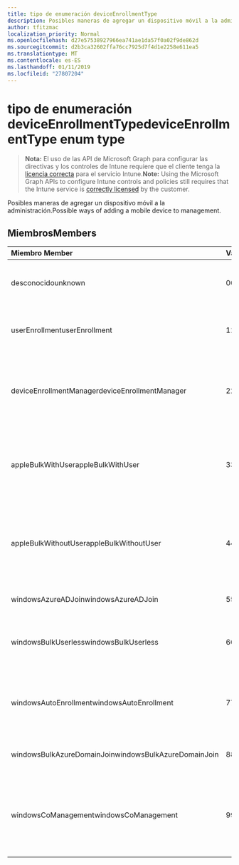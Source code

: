```yaml
---
title: tipo de enumeración deviceEnrollmentType
description: Posibles maneras de agregar un dispositivo móvil a la administración.
author: tfitzmac
localization_priority: Normal
ms.openlocfilehash: d27e57538927966ea741ae1da57f0a02f9de862d
ms.sourcegitcommit: d2b3ca32602ffa76cc7925d7f4d1e2258e611ea5
ms.translationtype: MT
ms.contentlocale: es-ES
ms.lasthandoff: 01/11/2019
ms.locfileid: "27807204"
---
```

# <a name="deviceenrollmenttype-enum-type"></a><span data-ttu-id="e0b51-103">tipo de enumeración deviceEnrollmentType</span><span class="sxs-lookup"><span data-stu-id="e0b51-103">deviceEnrollmentType enum type</span></span>

> <span data-ttu-id="e0b51-104">**Nota:** El uso de las API de Microsoft Graph para configurar las directivas y los controles de Intune requiere que el cliente tenga la [licencia correcta](https://go.microsoft.com/fwlink/?linkid=839381) para el servicio Intune.</span><span class="sxs-lookup"><span data-stu-id="e0b51-104">**Note:** Using the Microsoft Graph APIs to configure Intune controls and policies still requires that the Intune service is [correctly licensed](https://go.microsoft.com/fwlink/?linkid=839381) by the customer.</span></span>

<span data-ttu-id="e0b51-105">Posibles maneras de agregar un dispositivo móvil a la administración.</span><span class="sxs-lookup"><span data-stu-id="e0b51-105">Possible ways of adding a mobile device to management.</span></span>

## <a name="members"></a><span data-ttu-id="e0b51-106">Miembros</span><span class="sxs-lookup"><span data-stu-id="e0b51-106">Members</span></span>
|<span data-ttu-id="e0b51-107">Miembro	</span><span class="sxs-lookup"><span data-stu-id="e0b51-107">Member</span></span>|<span data-ttu-id="e0b51-108">Valor</span><span class="sxs-lookup"><span data-stu-id="e0b51-108">Value</span></span>|<span data-ttu-id="e0b51-109">Description</span><span class="sxs-lookup"><span data-stu-id="e0b51-109">Description</span></span>|
|:---|:---|:---|
|<span data-ttu-id="e0b51-110">desconocido</span><span class="sxs-lookup"><span data-stu-id="e0b51-110">unknown</span></span>|<span data-ttu-id="e0b51-111">0</span><span class="sxs-lookup"><span data-stu-id="e0b51-111">0</span></span>|<span data-ttu-id="e0b51-112">No se recopiló el valor predeterminado, el tipo de inscripción.</span><span class="sxs-lookup"><span data-stu-id="e0b51-112">Default value, enrollment type was not collected.</span></span>|
|<span data-ttu-id="e0b51-113">userEnrollment</span><span class="sxs-lookup"><span data-stu-id="e0b51-113">userEnrollment</span></span>|<span data-ttu-id="e0b51-114">1</span><span class="sxs-lookup"><span data-stu-id="e0b51-114">1</span></span>|<span data-ttu-id="e0b51-115">Inscripción impulsada de usuario a través del canal BYOD.</span><span class="sxs-lookup"><span data-stu-id="e0b51-115">User driven enrollment through BYOD channel.</span></span>|
|<span data-ttu-id="e0b51-116">deviceEnrollmentManager</span><span class="sxs-lookup"><span data-stu-id="e0b51-116">deviceEnrollmentManager</span></span>|<span data-ttu-id="e0b51-117">2</span><span class="sxs-lookup"><span data-stu-id="e0b51-117">2</span></span>|<span data-ttu-id="e0b51-118">Inscripción de usuario con una cuenta de administrador de inscripción de dispositivo.</span><span class="sxs-lookup"><span data-stu-id="e0b51-118">User enrollment with a device enrollment manager account.</span></span>|
|<span data-ttu-id="e0b51-119">appleBulkWithUser</span><span class="sxs-lookup"><span data-stu-id="e0b51-119">appleBulkWithUser</span></span>|<span data-ttu-id="e0b51-120">3</span><span class="sxs-lookup"><span data-stu-id="e0b51-120">3</span></span>|<span data-ttu-id="e0b51-121">Inscripción masiva de Apple con desafío de usuario (DEP, Configurador de Apple).</span><span class="sxs-lookup"><span data-stu-id="e0b51-121">Apple bulk enrollment with user challenge (DEP, Apple Configurator).</span></span>|
|<span data-ttu-id="e0b51-122">appleBulkWithoutUser</span><span class="sxs-lookup"><span data-stu-id="e0b51-122">appleBulkWithoutUser</span></span>|<span data-ttu-id="e0b51-123">4</span><span class="sxs-lookup"><span data-stu-id="e0b51-123">4</span></span>|<span data-ttu-id="e0b51-124">Inscripción masiva de Apple sin desafío de usuario (configuración DEP, Configurador de Apple, Mobile).</span><span class="sxs-lookup"><span data-stu-id="e0b51-124">Apple bulk enrollment without user challenge (DEP, Apple Configurator, Mobile Config).</span></span>|
|<span data-ttu-id="e0b51-125">windowsAzureADJoin</span><span class="sxs-lookup"><span data-stu-id="e0b51-125">windowsAzureADJoin</span></span>|<span data-ttu-id="e0b51-126">5</span><span class="sxs-lookup"><span data-stu-id="e0b51-126">5</span></span>|<span data-ttu-id="e0b51-127">Unirse Windows Azure AD de 10.</span><span class="sxs-lookup"><span data-stu-id="e0b51-127">Windows 10 Azure AD Join.</span></span>|
|<span data-ttu-id="e0b51-128">windowsBulkUserless</span><span class="sxs-lookup"><span data-stu-id="e0b51-128">windowsBulkUserless</span></span>|<span data-ttu-id="e0b51-129">6</span><span class="sxs-lookup"><span data-stu-id="e0b51-129">6</span></span>|<span data-ttu-id="e0b51-130">Inscripción de Windows 10 masiva a través de ICD con certificado.</span><span class="sxs-lookup"><span data-stu-id="e0b51-130">Windows 10 Bulk enrollment through ICD with certificate.</span></span>|
|<span data-ttu-id="e0b51-131">windowsAutoEnrollment</span><span class="sxs-lookup"><span data-stu-id="e0b51-131">windowsAutoEnrollment</span></span>|<span data-ttu-id="e0b51-132">7</span><span class="sxs-lookup"><span data-stu-id="e0b51-132">7</span></span>|<span data-ttu-id="e0b51-133">10 de Windows la inscripción automática.</span><span class="sxs-lookup"><span data-stu-id="e0b51-133">Windows 10 automatic enrollment.</span></span> <span data-ttu-id="e0b51-134">(Agregar la cuenta de trabajo)</span><span class="sxs-lookup"><span data-stu-id="e0b51-134">(Add work account)</span></span>|
|<span data-ttu-id="e0b51-135">windowsBulkAzureDomainJoin</span><span class="sxs-lookup"><span data-stu-id="e0b51-135">windowsBulkAzureDomainJoin</span></span>|<span data-ttu-id="e0b51-136">8</span><span class="sxs-lookup"><span data-stu-id="e0b51-136">8</span></span>|<span data-ttu-id="e0b51-137">Windows 10 masivo participar en Azure AD.</span><span class="sxs-lookup"><span data-stu-id="e0b51-137">Windows 10 bulk Azure AD Join.</span></span>|
|<span data-ttu-id="e0b51-138">windowsCoManagement</span><span class="sxs-lookup"><span data-stu-id="e0b51-138">windowsCoManagement</span></span>|<span data-ttu-id="e0b51-139">9</span><span class="sxs-lookup"><span data-stu-id="e0b51-139">9</span></span>|<span data-ttu-id="e0b51-140">CO-administración de 10 Windows desencadenada por piloto automático o directiva de grupo.</span><span class="sxs-lookup"><span data-stu-id="e0b51-140">Windows 10 co-management triggered by AutoPilot or Group Policy.</span></span>|



